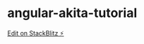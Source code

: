 # angular-akita-tutorial

[Edit on StackBlitz ⚡️](https://stackblitz.com/edit/angular-akita-tutorial)